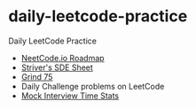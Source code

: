 # daily-leetcode-practice
Daily LeetCode Practice

- [NeetCode.io Roadmap](https://neetcode.io/roadmap)
- [Striver's SDE Sheet](https://takeuforward.org/interviews/strivers-sde-sheet-top-coding-interview-problems/)
- [Grind 75](https://www.techinterviewhandbook.org/grind75)
- Daily Challenge problems on LeetCode
- [Mock Interview Time Stats](https://docs.google.com/spreadsheets/d/12lKuuwt9AK04GC9suqrUxnjs4OwEwfLWv5IR6tIB458/edit?usp=sharing)
